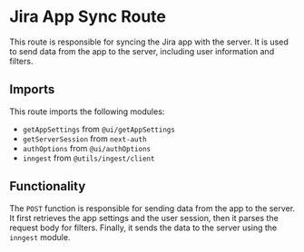 
# Jira App Sync Route
This route is responsible for syncing the Jira app with the server. It is used to send data from the app to the server, including user information and filters.

## Imports
This route imports the following modules:
* `getAppSettings` from `@ui/getAppSettings`
* `getServerSession` from `next-auth`
* `authOptions` from `@ui/authOptions`
* `inngest` from `@utils/ingest/client`

## Functionality
The `POST` function is responsible for sending data from the app to the server. It first retrieves the app settings and the user session, then it parses the request body for filters. Finally, it sends the data to the server using the `inngest` module.
